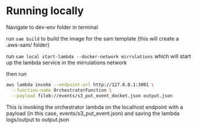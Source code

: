 # Running locally

Navigate to dev-env folder in terminal

run `sam build` to build the image for the sam template (this will create a .aws-sam/ folder)

run `sam local start-lambda --docker-network mirrulations` which will start up the lambda service in the mirrulations network

then run

```bash
aws lambda invoke --endpoint-url http://127.0.0.1:3001 \
  --function-name OrchestratorFunction \
  --payload fileb://events/s3_put_event_docket.json output.json
```

This is invoking the orchestrator lambda on the localhost endpoint with a payload (in this case, events/s3_put_event.json) and saving the lambda logs/output to output.json
